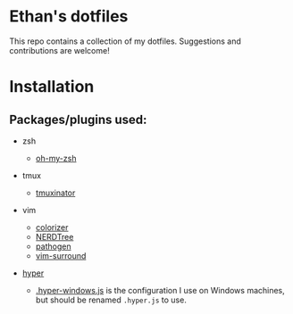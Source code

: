 # Ethan's dotfiles

This repo contains a collection of my dotfiles. Suggestions and contributions are welcome!

# Installation
## Packages/plugins used:

* zsh
  * [oh-my-zsh](https://github.com/robbyrussell/oh-my-zsh)

* tmux
  * [tmuxinator](https://github.com/tmuxinator/tmuxinator)

* vim
  * [colorizer](https://github.com/lilydjwg/colorizer)
  * [NERDTree](https://github.com/scrooloose/nerdtree)
  * [pathogen](https://github.com/tpope/vim-pathogen)
  * [vim-surround](https://github.com/tpope/vim-surround)

* [hyper](https://hyper.is)
  * [.hyper-windows.js](hyper/.hyper-windows.js) is the configuration I use on Windows machines, but should be renamed `.hyper.js` to use.
